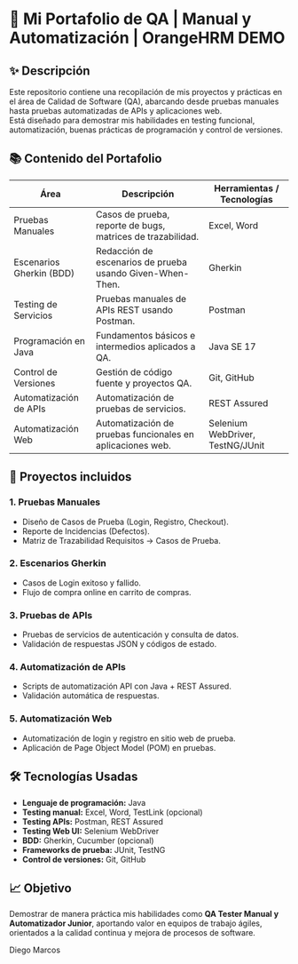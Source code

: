 # 📄 Mi Portafolio de QA | Manual y Automatización | OrangeHRM DEMO 

## ✨ Descripción

Este repositorio contiene una recopilación de mis proyectos y prácticas en el área de Calidad de Software (QA), abarcando desde pruebas manuales hasta pruebas automatizadas de APIs y aplicaciones web.  
Está diseñado para demostrar mis habilidades en testing funcional, automatización, buenas prácticas de programación y control de versiones.

## 📚 Contenido del Portafolio

| Área                     | Descripción                                                        | Herramientas / Tecnologías                     |
|--------------------------|--------------------------------------------------------------------|------------------------------------------------|
| Pruebas Manuales         | Casos de prueba, reporte de bugs, matrices de trazabilidad.        | Excel, Word                                    |
| Escenarios Gherkin (BDD) | Redacción de escenarios de prueba usando Given-When-Then.          | Gherkin                                        |
| Testing de Servicios     | Pruebas manuales de APIs REST usando Postman.                      | Postman                                        |
| Programación en Java     | Fundamentos básicos e intermedios aplicados a QA.                  | Java SE 17                                     |
| Control de Versiones     | Gestión de código fuente y proyectos QA.                           | Git, GitHub                                    |
| Automatización de APIs   | Automatización de pruebas de servicios.                            | REST Assured                                   |
| Automatización Web       | Automatización de pruebas funcionales en aplicaciones web.         | Selenium WebDriver, TestNG/JUnit              |

## 🚀 Proyectos incluidos

### 1. Pruebas Manuales
- Diseño de Casos de Prueba (Login, Registro, Checkout).
- Reporte de Incidencias (Defectos).
- Matriz de Trazabilidad Requisitos → Casos de Prueba.

### 2. Escenarios Gherkin
- Casos de Login exitoso y fallido.
- Flujo de compra online en carrito de compras.

### 3. Pruebas de APIs
- Pruebas de servicios de autenticación y consulta de datos.
- Validación de respuestas JSON y códigos de estado.

### 4. Automatización de APIs
- Scripts de automatización API con Java + REST Assured.
- Validación automática de respuestas.

### 5. Automatización Web
- Automatización de login y registro en sitio web de prueba.
- Aplicación de Page Object Model (POM) en pruebas.

## 🛠️ Tecnologías Usadas

- **Lenguaje de programación:** Java  
- **Testing manual:** Excel, Word, TestLink (opcional)  
- **Testing APIs:** Postman, REST Assured  
- **Testing Web UI:** Selenium WebDriver  
- **BDD:** Gherkin, Cucumber (opcional)  
- **Frameworks de prueba:** JUnit, TestNG  
- **Control de versiones:** Git, GitHub  

## 📈 Objetivo

Demostrar de manera práctica mis habilidades como **QA Tester Manual y Automatizador Junior**, aportando valor en equipos de trabajo ágiles, orientados a la calidad continua y mejora de procesos de software.

Diego Marcos
